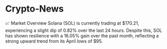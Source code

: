 # Crypto-News
📈 Market Overview Solana (SOL) is currently trading at $170.21, experiencing a slight dip of 0.82% over the last 24 hours. Despite this, SOL has shown resilience with a 16.05% gain over the past month, reflecting a strong upward trend from its April lows of $95. 
